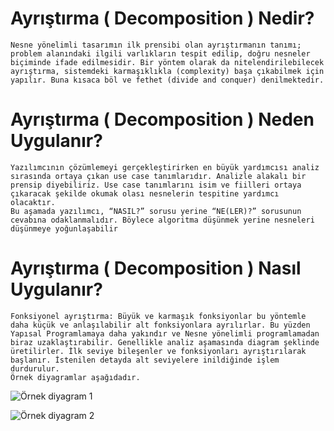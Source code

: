 # Ayrıştırma ( Decomposition ) Nedir?
    
    Nesne yönelimli tasarımın ilk prensibi olan ayrıştırmanın tanımı; problem alanındaki ilgili varlıkların tespit edilip, doğru nesneler biçiminde ifade edilmesidir. Bir yöntem olarak da nitelendirilebilecek ayrıştırma, sistemdeki karmaşıklıkla (complexity) başa çıkabilmek için yapılır. Buna kısaca böl ve fethet (divide and conquer) denilmektedir.

# Ayrıştırma ( Decomposition ) Neden Uygulanır?

    Yazılımcının çözümlemeyi gerçekleştirirken en büyük yardımcısı analiz sırasında ortaya çıkan use case tanımlarıdır. Analizle alakalı bir prensip diyebiliriz. Use case tanımlarını isim ve fiilleri ortaya çıkaracak şekilde okumak olası nesnelerin tespitine yardımcı olacaktır.
    Bu aşamada yazılımcı, “NASIL?” sorusu yerine “NE(LER)?” sorusunun cevabına odaklanmalıdır. Böylece algoritma düşünmek yerine nesneleri düşünmeye yoğunlaşabilir

# Ayrıştırma ( Decomposition ) Nasıl Uygulanır?

    Fonksiyonel ayrıştırma: Büyük ve karmaşık fonksiyonlar bu yöntemle daha küçük ve anlaşılabilir alt fonksiyonlara ayrılırlar. Bu yüzden Yapısal Programlamaya daha yakındır ve Nesne yönelimli programlamadan biraz uzaklaştırabilir. Genellikle analiz aşamasında diagram şeklinde üretilirler. İlk seviye bileşenler ve fonksiyonları ayrıştırılarak başlanır. İstenilen detayda alt seviyelere inildiğinde işlem durdurulur.
    Örnek diyagramlar aşağıdadır.

![Örnek diyagram 1](https://nerdbook.files.wordpress.com/2018/04/4-3.jpg)

![Örnek diyagram 2](https://nerdbook.files.wordpress.com/2018/04/4-4.jpg?w=648)